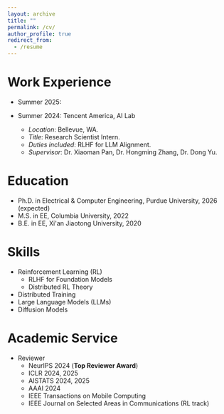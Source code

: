 ```yaml
---
layout: archive
title: ""
permalink: /cv/
author_profile: true
redirect_from:
  - /resume
---
```


Work Experience
======
* Summer 2025:
  
* Summer 2024: Tencent America, AI Lab
  * *Location*: Bellevue, WA.
  * *Title*: Research Scientist Intern.
  * *Duties included*: RLHF for LLM Alignment.
  * *Supervisor*: Dr. Xiaoman Pan, Dr. Hongming Zhang, Dr. Dong Yu.

Education
======
* Ph.D. in Electrical & Computer Engineering, Purdue University, 2026 (expected)
* M.S. in EE, Columbia University, 2022
* B.E. in EE, Xi'an Jiaotong University, 2020

Skills
======
* Reinforcement Learning (RL)
  * RLHF for Foundation Models
  * Distributed RL Theory
* Distributed Training
* Large Language Models (LLMs)
* Diffusion Models
  
Academic Service
======
* Reviewer
  * NeurIPS 2024 (**Top Reviewer Award**)
  * ICLR 2024, 2025
  * AISTATS 2024, 2025
  * AAAI 2024
  * IEEE Transactions on Mobile Computing
  * IEEE Journal on Selected Areas in Communications (RL track)
